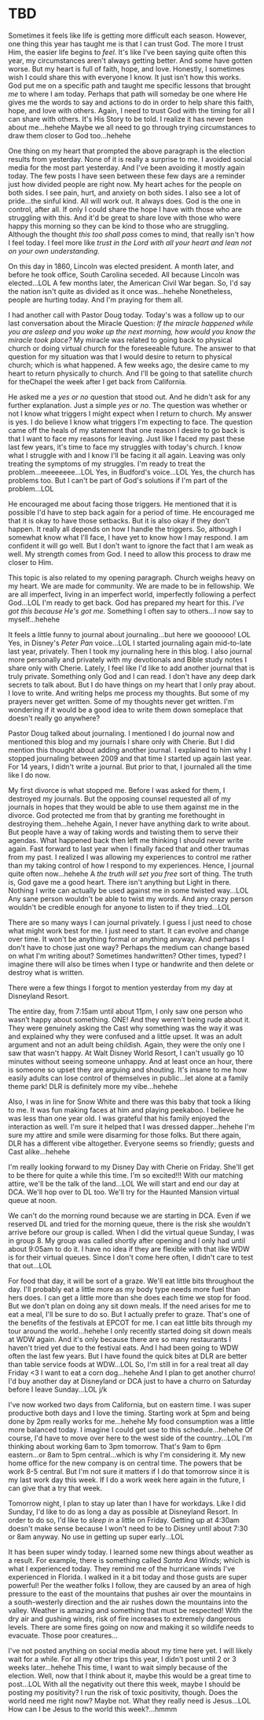 # TBD

Sometimes it feels like life is getting more difficult each season. However, one thing this year has taught me is that I can trust God. The more I trust Him, the easier life begins to *feel*. It's like I've been saying quite often this year, my circumstances aren't always getting better. And some have gotten worse. But my heart is full of faith, hope, and love. Honestly, I sometimes wish I could share this with everyone I know. It just isn't how this works. God put me on a specific path and taught me specific lessons that brought *me* to where I am today. Perhaps that path will someday be one where He gives me the words to say and actions to do in order to help share this faith, hope, and love with others. Again, I need to trust God with the timing for all I can share with others. It's His Story to be told. I realize it has never been about me...hehehe Maybe we all need to go through trying circumstances to draw them closer to God too...hehehe

One thing on my heart that prompted the above paragraph is the election results from yesterday. None of it is really a surprise to me. I avoided social media for the most part yesterday. And I've been avoiding it mostly again today. The few posts I have seen between these few days are a reminder just how divided people are right now. My heart aches for the people on both sides. I see pain, hurt, and anxiety on both sides. I also see a lot of pride...the sinful kind. All will work out. It always does. God is the one in control, after all. If only I could share the hope I have with those who are struggling with this. And it'd be great to share love with those who were happy this morning so they can be kind to those who are struggling. Although the thought *this too shall pass* comes to mind, that really isn't how I feel today. I feel more like *trust in the Lord with all your heart and lean not on your own understanding*.

On this day in 1860, Lincoln was elected president. A month later, and before he took office, South Carolina seceded. All because Lincoln was elected...LOL A few months later, the American Civil War began. So, I'd say the nation isn't quite as divided as it once was...hehehe Nonetheless, people are hurting today. And I'm praying for them all.

I had another call with Pastor Doug today. Today's was a follow up to our last conversation about the Miracle Question: *If the miracle happened while you are asleep and you woke up the next morning, how would you know the miracle took place?* My miracle was related to going back to physical church or doing virtual church for the foreseeable future. The answer to that question for my situation was that I would desire to return to physical church; which is what happened. A few weeks ago, the desire came to my heart to return physically to church. And I'll be going to that satellite church for theChapel the week after I get back from California.

He asked me a *yes or no* question that stood out. And he didn't ask for any further explanation. Just a simple *yes* or *no*. The question was whether or not I know what triggers I might expect when I return to church. My answer is yes. I do believe I know what triggers I'm expecting to face. The question came off the heals of my statement that one reason I desire to go back is that I want to face my reasons for leaving. Just like I faced my past these last few years, it's time to face my struggles with today's church. I know what I struggle with and I know I'll be facing it all again. Leaving was only treating the symptoms of my struggles. I'm ready to treat the problem...meeeeeee...LOL Yes, in Budford's voice...LOL Yes, the church has problems too. But I can't be part of God's solutions if I'm part of the problem...LOL

He encouraged me about facing those triggers. He mentioned that it is possible I'd have to step back again for a period of time. He encouraged me that it is okay to have those setbacks. But it is also okay if they don't happen. It really all depends on how I handle the triggers. So, although I somewhat know what I'll face, I have yet to know how I may respond. I am confident it will go well. But I don't want to ignore the fact that I am weak as well. My strength comes from God. I need to allow this process to draw me closer to Him.

This topic is also related to my opening paragraph. Church weighs heavy on my heart. We are made for community. We are made to be in fellowship. We are all imperfect, living in an imperfect world, imperfectly following a perfect God...LOL I'm ready to get back. God has prepared my heart for this. *I've got this because He's got me.* Something I often say to others...I now say to myself...hehehe

It feels a little funny to journal about journaling...but here we goooooo! LOL Yes, in Disney's *Peter Pan* voice...LOL I started journaling again mid-to-late last year, privately. Then I took my journaling here in this blog. I also journal more personally and privately with my devotionals and Bible study notes I share only with Cherie. Lately, I feel like I'd like to add another journal that is truly private. Something only God and I can read. I don't have any deep dark secrets to talk about. But I do have things on my heart that I only pray about. I love to write. And writing helps me process my thoughts. But some of my prayers never get written. Some of my thoughts never get written. I'm wondering if it would be a good idea to write them down someplace that doesn't really go anywhere?

Pastor Doug talked about journaling. I mentioned I do journal now and mentioned this blog and my journals I share only with Cherie. But I did mention this thought about adding another journal. I explained to him why I stopped journaling between 2009 and that time I started up again last year. For 14 years, I didn't write a journal. But prior to that, I journaled all the time like I do now.

My first divorce is what stopped me. Before I was asked for them, I destroyed my journals. But the opposing counsel requested all of my journals in hopes that they would be able to use them against me in the divorce. God protected me from that by granting me forethought in destroying them...hehehe Again, I never have anything dark to write about. But people have a way of taking words and twisting them to serve their agendas. What happened back then left me thinking I should never write again. Fast forward to last year when I finally faced that and other traumas from my past. I realized I was allowing my experiences to control me rather than my taking control of how I respond to my experiences. Hence, I journal quite often now...hehehe A *the truth will set you free* sort of thing. The truth is, God gave me a good heart. There isn't anything but Light in there. Nothing I write can actually be used against me in some twisted way...LOL Any sane person wouldn't be able to twist my words. And any crazy person wouldn't be credible enough for anyone to listen to if they tried...LOL

There are so many ways I can journal privately. I guess I just need to chose what might work best for me. I just need to start. It can evolve and change over time. It won't be anything formal or anything anyway. And perhaps I don't have to chose just one way? Perhaps the medium can change based on what I'm writing about? Sometimes handwritten? Other times, typed? I imagine there will also be times when I type or handwrite and then delete or destroy what is written.

There were a few things I forgot to mention yesterday from my day at Disneyland Resort.

The entire day, from 7:15am until about 11pm, I only saw one person who wasn’t happy about something. ONE! And they weren’t being rude about it. They were genuinely asking the Cast why something was the way it was and explained why they were confused and a little upset. It was an adult argument and not an adult being childish. Again, they were the only one I saw that wasn't happy. At Walt Disney World Resort, I can't usually go 10 minutes without seeing someone unhappy. And at least once an hour, there is someone so upset they are arguing and shouting. It's insane to me how easily adults can lose control of themselves in public...let alone at a family theme park! DLR is definitely more my vibe...hehehe

Also, I was in line for Snow White and there was this baby that took a liking to me. It was fun making faces at him and playing peekaboo. I believe he was less than one year old. I was grateful that his family enjoyed the interaction as well. I'm sure it helped that I was dressed dapper...hehehe I'm sure my attire and smile were disarming for those folks. But there again, DLR has a different vibe altogether. Everyone seems so friendly; guests and Cast alike...hehehe

I'm really looking forward to my Disney Day with Cherie on Friday. She'll get to be there for quite a while this time. I'm so excited!!! With our matching attire, we'll be the talk of the land...LOL We will start and end our day at DCA. We'll hop over to DL too. We'll try for the Haunted Mansion virtual queue at noon.

We can't do the morning round because we are starting in DCA. Even if we reserved DL and tried for the morning queue, there is the risk she wouldn't arrive before our group is called. When I did the virtual queue Sunday, I was in group 8. My group was called shortly after opening and I only had until about 9:05am to do it. I have no idea if they are flexible with that like WDW is for their virtual queues. Since I don't come here often, I didn't care to test that out...LOL

For food that day, it will be sort of a graze. We'll eat little bits throughout the day. I'll probably eat a little more as my body type needs more fuel than hers does. I can get a little more than she does each time we stop for food. But we don't plan on doing any sit down meals. If the need arises for me to eat a meal, I'll be sure to do so. But I actually prefer to graze. That's one of the benefits of the festivals at EPCOT for me. I can eat little bits through my tour around the world...hehehe I only recently started doing sit down meals at WDW again. And it's only because there are so many restaurants I haven't tried yet due to the festival eats. And I had been going to WDW often the last few years. But I have found the quick bites at DLR are better than table service foods at WDW...LOL So, I'm still in for a real treat all day Friday <3 I want to eat a corn dog...hehehe And I plan to get another churro! I'd buy another day at Disneyland or DCA just to have a churro on Saturday before I leave Sunday...LOL j/k

I've now worked two days from California, but on eastern time. I was super productive both days and I love the timing. Starting work at 5pm and being done by 2pm really works for me...hehehe My food consumption was a little more balanced today. I imagine I could get use to this schedule...hehehe Of course, I'd have to move over here to the west side of the country...LOL I'm thinking about working 6am to 3pm tomorrow. That's 9am to 6pm eastern...or 8am to 5pm central...which is why I'm considering it. My new home office for the new company is on central time. The powers that be work 8-5 central. But I'm not sure it matters if I do that tomorrow since it is my last work day this week. If I do a work week here again in the future, I can give that a try that week.

Tomorrow night, I plan to stay up later than I have for workdays. Like I did Sunday, I'd like to do as long a day as possible at Disneyland Resort. In order to do so, I'd like to *sleep in* a little on Friday. Getting up at 4:30am doesn't make sense because I won't need to be to Disney until about 7:30 or 8am anyway. No use in getting up super early...LOL

It has been super windy today. I learned some new things about weather as a result. For example, there is something called *Santa Ana Winds*; which is what I experienced today. They remind me of the hurricane winds I've experienced in Florida. I walked in it a bit today and those gusts are super powerful! Per the weather folks I follow, they are caused by an area of high pressure to the east of the mountains that pushes air over the mountains in a south-westerly direction and the air rushes down the mountains into the valley. Weather is amazing and something that must be respected! With the dry air and gushing winds, risk of fire increases to extremely dangerous levels. There are some fires going on now and making it so wildlife needs to evacuate. Those poor creatures...

I've not posted anything on social media about my time here yet. I will likely wait for a while. For all my other trips this year, I didn't post until 2 or 3 weeks later...hehehe This time, I want to wait simply because of the election. Well, now that I think about it, maybe this would be a great time to post...LOL With all the negativity out there this week, maybe I should be posting my positivity? I run the risk of toxic positivity, though. Does the world need me right now? Maybe not. What they really need is Jesus...LOL How can I be Jesus to the world this week?...hmmm